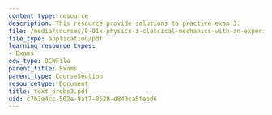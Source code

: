 ```yaml
---
content_type: resource
description: This resource provide solutions to practice exam 3.
file: /media/courses/8-01x-physics-i-classical-mechanics-with-an-experimental-focus-fall-2002/c7b3e4cc502e8af78629d840ca5febd6_text_probs3.pdf
file_type: application/pdf
learning_resource_types:
- Exams
ocw_type: OCWFile
parent_title: Exams
parent_type: CourseSection
resourcetype: Document
title: text_probs3.pdf
uid: c7b3e4cc-502e-8af7-8629-d840ca5febd6
---
```

